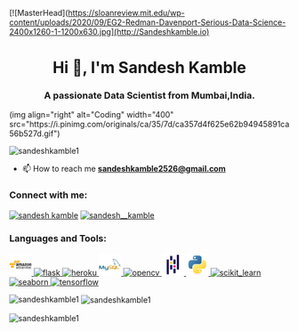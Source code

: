 [![MasterHead](https://sloanreview.mit.edu/wp-content/uploads/2020/09/EG2-Redman-Davenport-Serious-Data-Science-2400x1260-1-1200x630.jpg](http://Sandeshkamble.io)
<h1 align="center">Hi 👋, I'm Sandesh Kamble</h1>
<h3 align="center">A passionate Data Scientist from Mumbai,India.</h3>
(img align="right" alt="Coding" width="400" src="https://i.pinimg.com/originals/ca/35/7d/ca357d4f625e62b94945891ca56b527d.gif")

<p align="left"> <img src="https://komarev.com/ghpvc/?username=sandeshkamble1&label=Profile%20views&color=0e75b6&style=flat" alt="sandeshkamble1" /> </p>

- 📫 How to reach me **sandeshkamble2526@gmail.com**

<h3 align="left">Connect with me:</h3>
<p align="left">
<a href="https://linkedin.com/in/sandesh kamble" target="blank"><img align="center" src="https://raw.githubusercontent.com/rahuldkjain/github-profile-readme-generator/master/src/images/icons/Social/linked-in-alt.svg" alt="sandesh kamble" height="30" width="40" /></a>
<a href="https://instagram.com/sandesh__kamble" target="blank"><img align="center" src="https://raw.githubusercontent.com/rahuldkjain/github-profile-readme-generator/master/src/images/icons/Social/instagram.svg" alt="sandesh__kamble" height="30" width="40" /></a>
</p>

<h3 align="left">Languages and Tools:</h3>
<p align="left"> <a href="https://aws.amazon.com" target="_blank" rel="noreferrer"> <img src="https://raw.githubusercontent.com/devicons/devicon/master/icons/amazonwebservices/amazonwebservices-original-wordmark.svg" alt="aws" width="40" height="40"/> </a> <a href="https://flask.palletsprojects.com/" target="_blank" rel="noreferrer"> <img src="https://www.vectorlogo.zone/logos/pocoo_flask/pocoo_flask-icon.svg" alt="flask" width="40" height="40"/> </a> <a href="https://heroku.com" target="_blank" rel="noreferrer"> <img src="https://www.vectorlogo.zone/logos/heroku/heroku-icon.svg" alt="heroku" width="40" height="40"/> </a> <a href="https://www.mysql.com/" target="_blank" rel="noreferrer"> <img src="https://raw.githubusercontent.com/devicons/devicon/master/icons/mysql/mysql-original-wordmark.svg" alt="mysql" width="40" height="40"/> </a> <a href="https://opencv.org/" target="_blank" rel="noreferrer"> <img src="https://www.vectorlogo.zone/logos/opencv/opencv-icon.svg" alt="opencv" width="40" height="40"/> </a> <a href="https://pandas.pydata.org/" target="_blank" rel="noreferrer"> <img src="https://raw.githubusercontent.com/devicons/devicon/2ae2a900d2f041da66e950e4d48052658d850630/icons/pandas/pandas-original.svg" alt="pandas" width="40" height="40"/> </a> <a href="https://www.python.org" target="_blank" rel="noreferrer"> <img src="https://raw.githubusercontent.com/devicons/devicon/master/icons/python/python-original.svg" alt="python" width="40" height="40"/> </a> <a href="https://scikit-learn.org/" target="_blank" rel="noreferrer"> <img src="https://upload.wikimedia.org/wikipedia/commons/0/05/Scikit_learn_logo_small.svg" alt="scikit_learn" width="40" height="40"/> </a> <a href="https://seaborn.pydata.org/" target="_blank" rel="noreferrer"> <img src="https://seaborn.pydata.org/_images/logo-mark-lightbg.svg" alt="seaborn" width="40" height="40"/> </a> <a href="https://www.tensorflow.org" target="_blank" rel="noreferrer"> <img src="https://www.vectorlogo.zone/logos/tensorflow/tensorflow-icon.svg" alt="tensorflow" width="40" height="40"/> </a> </p>

<p><img align="left" src="https://github-readme-stats.vercel.app/api/top-langs?username=sandeshkamble1&show_icons=true&locale=en&layout=compact" alt="sandeshkamble1" /></p>

<p>&nbsp;<img align="center" src="https://github-readme-stats.vercel.app/api?username=sandeshkamble1&show_icons=true&locale=en" alt="sandeshkamble1" /></p>

<p><img align="center" src="https://github-readme-streak-stats.herokuapp.com/?user=sandeshkamble1&" alt="sandeshkamble1" /></p>

